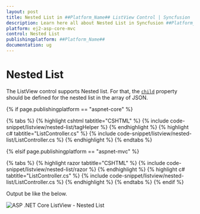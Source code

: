 ```yaml
---
layout: post
title: Nested List in ##Platform_Name## ListView Control | Syncfusion
description: Learn here all about Nested List in Syncfusion ##Platform_Name## ListView control of Syncfusion Essential JS 2 and more.
platform: ej2-asp-core-mvc
control: Nested List
publishingplatform: ##Platform_Name##
documentation: ug
---
```



# Nested List

The ListView control supports Nested list. For that, the [`child`](https://help.syncfusion.com/cr/aspnetcore-js2/Syncfusion.EJ2.Lists.ListViewFieldSettings.html#Syncfusion_EJ2_Lists_ListViewFieldSettings_Child) property should be defined for the nested list in the array of JSON.

{% if page.publishingplatform == "aspnet-core" %}

{% tabs %}
{% highlight cshtml tabtitle="CSHTML" %}
{% include code-snippet/listview/nested-list/tagHelper %}
{% endhighlight %}
{% highlight c# tabtitle="ListController.cs" %}
{% include code-snippet/listview/nested-list/ListController.cs %}
{% endhighlight %}
{% endtabs %}

{% elsif page.publishingplatform == "aspnet-mvc" %}

{% tabs %}
{% highlight razor tabtitle="CSHTML" %}
{% include code-snippet/listview/nested-list/razor %}
{% endhighlight %}
{% highlight c# tabtitle="ListController.cs" %}
{% include code-snippet/listview/nested-list/ListController.cs %}
{% endhighlight %}
{% endtabs %}
{% endif %}



Output be like the below.

![ASP .NET Core ListView - Nested List](./images/nestedlist.png)
